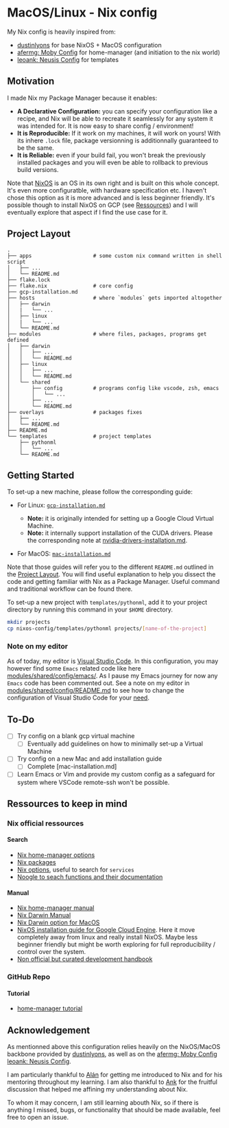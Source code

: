# MacOS/Linux - Nix config

My Nix config is heavily inspired from:

+ [dustinlyons](https://github.com/dustinlyons/nixos-config/tree/main) for base NixOS + MacOS configuration
+ [afermg: Moby Config](https://github.com/afermg/nix-configs) for home-manager (and initiation to the nix world)
+ [leoank: Neusis Config](https://github.com/leoank/neusis/tree/main) for templates

## Motivation

I made Nix my Package Manager because it enables:

+ **A Declarative Configuration:** you can specify your configuration like a recipe, and Nix will be able to recreate it seamlessly for any system it was intended for. It is now easy to share config / environment!
+ **It is Reproducible:** If it work on my machines, it will work on yours! With its inhere `.lock` file, package versionning is additionnally guaranteed to be the same.
+ **It is Reliable:** even if your build fail, you won't break the previously installed packages and you will even be able to rollback to previous build versions.

Note that [NixOS](https://nixos.org/) is an OS in its own right and is built on this whole concept. It's even more configuratble, with hardware specification etc. I haven't chose this option as it is more advanced and is less beginner friendly. It's possible though to install NixOS on GCP (see [Ressources](#ressources-to-keep-in-mind)) and I will eventually explore that aspect if I find the use case for it.

## Project Layout

```text
.
├── apps                    # some custom nix command written in shell script
│   ├── ...
│   └── README.md
├── flake.lock              
├── flake.nix               # core config
├── gcp-installation.md
├── hosts                   # where `modules` gets imported altogether
│   ├── darwin
│   |   └── ...
│   ├── linux
│   |   └── ...
│   └── README.md
├── modules                 # where files, packages, programs get defined
│   ├── darwin
│   │   ├── ...
│   │   └── README.md
│   ├── linux
│   │   ├── ...
│   │   └── README.md
│   └── shared
│       ├── config          # programs config like vscode, zsh, emacs
│       │   └── ...
│       ├── ...
│       └── README.md
├── overlays                # packages fixes
│   ├── ...
│   └── README.md
├── README.md
└── templates               # project templates
    ├── pythonml
    │   └── ...
    └── README.md
```

## Getting Started

To set-up a new machine, please follow the corresponding guide:

+ For Linux: [`gcp-installation.md`](nixos-config/gcp-installation.md)
  + **Note:** it is originally intended for setting up a Google Cloud Virtual Machine.
  + **Note:** it internally support installation of the CUDA drivers. Please the corresponding note at [nvidia-drivers-installation.md](apps/x86_64-linux/nvidia-drivers-installation.md).

+ For MacOS: [`mac-installation.md`](mac-installation.md)

Note that those guides will refer you to the different `README.md` outlined in the [Project Layout](#project-layout). You will find useful explanation to help you dissect the code and getting familiar with Nix as a Package Manager. Useful command and traditional workflow can be found there.

To set-up a new project with `templates/pythonml`, add it to your project directory by running this command in your `$HOME` directory.

```bash
mkdir projects
cp nixos-config/templates/pythonml projects/[name-of-the-project]
```

### Note on my editor

As of today, my editor is [Visual Studio Code](https://code.visualstudio.com/). In this configuration, you may however find some `Emacs` related code like here [modules/shared/config/emacs/](modules/shared/config/emacs/README.md). As I pause my Emacs journey for now any `Emacs` code has been commented out. See a note on my editor in [modules/shared/config/README.md](modules/shared/config/README.md) to see how to change the configuration of Visual Studio Code for your [need](modules/shared/config/README.md#vscode-config).

## To-Do

+ [ ] Try config on a blank gcp virtual machine
  + [ ] Eventually add guidelines on how to minimally set-up a Virtual Machine
+ [ ] Try config on a new Mac and add installation guide
  + [ ] Complete [mac-installation.md]
+ [ ] Learn Emacs or Vim and provide my custom config as a safeguard for system where VSCode remote-ssh won't be possible.

## Ressources to keep in mind

### Nix official ressources

#### Search

+ [Nix home-manager options](https://home-manager-options.extranix.com/)
+ [Nix packages](https://search.nixos.org/packages)
+ [Nix options](https://search.nixos.org/options), useful to search for `services`
+ [Noogle to seach functions and their documentation](https://noogle.dev/)

#### Manual

+ [Nix home-manager manual](https://nix-community.github.io/home-manager/index.xhtml)
+ [Nix Darwin Manual](https://nix-darwin.github.io/nix-darwin/manual/)
+ [Nix Darwin option for MacOS](https://mynixos.com/nix-darwin/options)
+ [NixOS installation guide for Google Cloud Engine](https://nixos.wiki/wiki/Install_NixOS_on_GCE). Here it move completely away from linux and really install NixOS. Maybe less beginner friendly but might be worth exploring for full reproducibility / control over the system.
+ [Non official but curated development handbook](https://dev.jmgilman.com/environment/tools/nix/)

### GitHub Repo

#### Tutorial

+ [home-manager tutorial](https://github.com/Evertras/simple-homemanager)

## Acknowledgement

As mentionned above this configuration relies heavily on the NixOS/MacOS backbone provided by [dustinlyons](https://github.com/dustinlyons/nixos-config/tree/main), as well as on the [afermg: Moby Config](https://github.com/afermg/nix-configs) [leoank: Neusis Config](https://github.com/leoank/neusis/tree/main).

I am particularly thankful to [Alán](https://github.com/afermg) for getting me introduced to Nix and for his mentoring throughout my learning. I am also thankful to [Ank](https://github.com/leoank) for the fruitful discussion that helped me affining my understanding about Nix.

To whom it may concern, I am still learning abouth Nix, so if there is anything I missed, bugs, or functionality that should be made available, feel free to open an issue.
